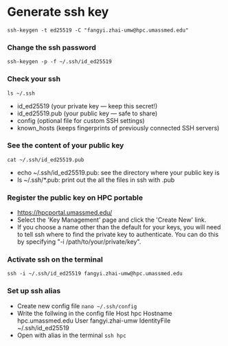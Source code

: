 # Generate ssh key
` ssh-keygen -t ed25519 -C "fangyi.zhai-umw@hpc.umassmed.edu" `

### Change the ssh password
` ssh-keygen -p -f ~/.ssh/id_ed25519 `

### Check your ssh
` ls ~/.ssh `
- id_ed25519 (your private key — keep this secret!)
- id_ed25519.pub (your public key — safe to share)
- config (optional file for custom SSH settings)
- known_hosts (keeps fingerprints of previously connected SSH servers)

### See the content of your public key
` cat ~/.ssh/id_ed25519.pub `
- echo ~/.ssh/id_ed25519.pub: see the directory where your public key is
- ls ~/.ssh/*.pub: print out the all the files in ssh with .pub
  
### Register the public key on HPC portable
- https://hpcportal.umassmed.edu/
- Select the 'Key Management' page and click the 'Create New' link.
- If you choose a name other than the default for your keys, you will need to tell ssh where to find the private key to authenticate. You can do this by specifying "-i /path/to/your/private/key".

### Activate ssh on the terminal 
` ssh -i ~/.ssh/id_ed25519 fangyi.zhai-umw@hpc.umassmed.edu `

### Set up ssh alias
- Create new config file
` nano ~/.ssh/config `
- Write the follwing in the config file
  Host hpc
   Hostname hpc.umassmed.edu
   User fangyi.zhai-umw
   IdentityFile ~/.ssh/id_ed25519
- Open with alias in the terminal
` ssh hpc `
